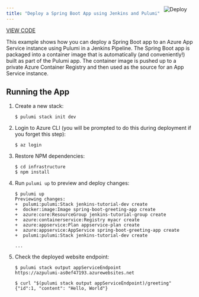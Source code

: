 ```yaml
---
title: "Deploy a Spring Boot App using Jenkins and Pulumi"
---
```


<a href="https://app.pulumi.com/new?template=https://github.com/pulumi/examples/tree/master/azure-ts-appservice-springboot" target="_blank">
    <img src="https://get.pulumi.com/new/button.svg" alt="Deploy" style="float: right; padding: 8px; margin-top: -65px; margin-right: 8px">
</a>

<p class="mb-4">
    <a class="btn btn-secondary" href="https://github.com/pulumi/examples/tree/master/azure-ts-appservice-springboot" target="_blank"><i class="fab fa-github pr-2"></i> VIEW CODE</a>
</p>


This example shows how you can deploy a Spring Boot app to an Azure App Service instance using Pulumi in a Jenkins Pipeline. The Spring Boot app is packaged into a container image that is automatically (and conveniently!) built as part of the Pulumi app. The container image is pushed up to a private Azure Container Registry and then used as the source for an App Service instance.

## Running the App

1.  Create a new stack:

    ```
    $ pulumi stack init dev
    ```

1.  Login to Azure CLI (you will be prompted to do this during deployment if you forget this step):

    ```
    $ az login
    ```

1.  Restore NPM dependencies:

    ```
    $ cd infrastructure
    $ npm install
    ```

1.  Run `pulumi up` to preview and deploy changes:

    ``` 
    $ pulumi up
    Previewing changes:
    +  pulumi:pulumi:Stack jenkins-tutorial-dev create 
    +  docker:image:Image spring-boot-greeting-app create 
    +  azure:core:ResourceGroup jenkins-tutorial-group create 
    +  azure:containerservice:Registry myacr create 
    +  azure:appservice:Plan appservice-plan create 
    +  azure:appservice:AppService spring-boot-greeting-app create 
    +  pulumi:pulumi:Stack jenkins-tutorial-dev create 

    ...
    ```

1.  Check the deployed website endpoint:

    ```
    $ pulumi stack output appServiceEndpoint
    https://azpulumi-as0ef47193.azurewebsites.net

    $ curl "$(pulumi stack output appServiceEndpoint)/greeting"
    {"id":1, "content": "Hello, World"}
    ```


